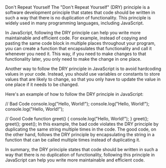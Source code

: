 Don't Repeat Yourself
The "Don't Repeat Yourself" (DRY) principle is a software development principle that states that code should be written in such a way that there is no duplication of functionality. This principle is widely used in many programming languages, including JavaScript.

In JavaScript, following the DRY principle can help you write more maintainable and efficient code. For example, instead of copying and pasting the same code block in multiple places throughout your program, you can create a function that encapsulates that functionality and call it whenever you need it. This way, if you need to make changes to that functionality later, you only need to make the change in one place.

Another way to follow the DRY principle in JavaScript is to avoid hardcoding values in your code. Instead, you should use variables or constants to store values that are likely to change, so that you only have to update the value in one place if it needs to be changed.

Here's an example of how to follow the DRY principle in JavaScript:

// Bad Code
console.log("Hello, World!");
console.log("Hello, World!");
console.log("Hello, World!");

// Good Code
function greet() {
    console.log("Hello, World!");
}
greet();
greet();
greet();
In this example, the bad code violates the DRY principle by duplicating the same string multiple times in the code. The good code, on the other hand, follows the DRY principle by encapsulating the string in a function that can be called multiple times instead of duplicating it.

In summary, the DRY principle states that code should be written in such a way that there is no duplication of functionality, following this principle in JavaScript can help you write more maintainable and efficient code.
